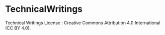 # TechnicalWritings
Technical Writings
License : Creative Commons Attribution 4.0 International (CC BY 4.0). 

